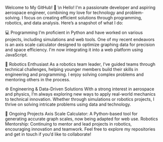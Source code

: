 Welcome to My GitHub! 👋 \n
Hello! I'm a passionate developer and aspiring aerospace engineer, combining my love for technology and problem-solving. I focus on creating efficient solutions through programming, robotics, and data analysis. Here’s a snapshot of what I do:

💻 Programming
I’m proficient in Python and have worked on various projects, including simulations and web tools. One of my recent endeavors is an axis scale calculator designed to optimize graphing data for precision and space efficiency. I'm now integrating it into a web platform using JavaScript.

🤖 Robotics Enthusiast
As a robotics team leader, I’ve guided teams through technical challenges, helping younger members build their skills in engineering and programming. I enjoy solving complex problems and mentoring others in the process.

⚙️ Engineering & Data-Driven Solutions
With a strong interest in aerospace and physics, I’m always exploring new ways to apply real-world mechanics to technical innovation. Whether through simulations or robotics projects, I thrive on solving intricate problems using data and technology.

🌟 Ongoing Projects
Axis Scale Calculator: A Python-based tool for generating accurate graph scales, now being adapted for web use.
Robotics Mentorship: Continuing to mentor and lead projects in robotics, encouraging innovation and teamwork.
Feel free to explore my repositories and get in touch if you’d like to collaborate!
